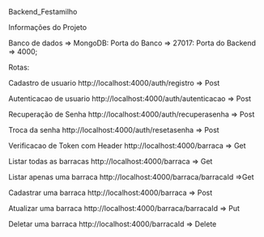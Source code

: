 Backend_Festamilho

Informações do Projeto

Banco de dados => MongoDB:
Porta do Banco => 27017:
Porta do Backend => 4000;

Rotas:

Cadastro de usuario
http://localhost:4000/auth/registro => Post

Autenticacao de usuario
http://localhost:4000/auth/autenticacao => Post

Recuperação de Senha
http://localhost:4000/auth/recuperasenha => Post

Troca da senha
http://localhost:4000/auth/resetasenha => Post

Verificacao de Token com Header
http://localhost:4000/barraca => Get

Listar todas as barracas
http://localhost:4000/barraca => Get

Listar apenas uma barraca
http://localhost:4000/barraca/barracaId =>Get

Cadastrar uma barraca
http://localhost:4000/barraca => Post

Atualizar uma barraca
http://localhost:4000/barraca/barracaId => Put

Deletar uma barraca
http://localhost:4000/barracaId => Delete






